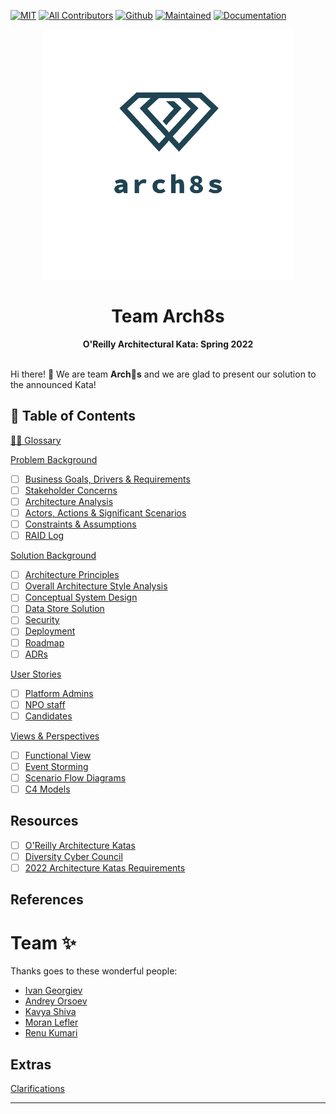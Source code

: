 [![MIT](https://img.shields.io/badge/License-MIT-orange)](LICENSE)
[![All Contributors](https://img.shields.io/badge/All_Contributors-2-orange.svg)](#team-)
[![Github](https://img.shields.io/badge/Github-arch8s/spring_2022-orange)](https://github.com/arch8s/spring-2022)
[![Maintained](https://img.shields.io/badge/Maintained-yes-orange)](https://github.com/arch8s/spring-2022)
[![Documentation](https://img.shields.io/badge/Documentation-in_progress-orange)](https://github.com/arch8s/spring-2022)

<div align='center'>
  <img src="assets/images/arch8s.png" alt="Arch8s"/>
  <h1>Team <strong>Arch8s</strong></h1>
  <b>O'Reilly Architectural Kata: Spring 2022</b>
</div>

<br />

Hi there! 👋 We are team <b title="Archistratigs">Arch🎱s</b> and we are glad to present our solution to the announced Kata!

## 📖 Table of Contents

[🧑‍🚀 Glossary](Glossary.md)

[Problem Background](1.Problem/README.md)

- [ ] [Business Goals, Drivers & Requirements](1.Problem/1.1.BusinessGoalsDriversAndRequirements.md)
- [ ] [Stakeholder Concerns](1.Problem/1.2.StakeholderConcerns.md)
- [ ] [Architecture Analysis](1.Problem/1.3.ArchitectureAnalysis.md)
- [ ] [Actors, Actions & Significant Scenarios](1.Problem/1.4.ActorsActionsAndSignificantScenarios.md)
- [ ] [Constraints & Assumptions](1.Problem/1.5.ConstraintsAndAssumptions.md)
- [ ] [RAID Log](1.Problem/1.6.RAID.md)

[Solution Background](2.Solution/README.md)

- [ ] [Architecture Principles](2.Solution/ArchitecturePrinciples.md)
- [ ] [Overall Architecture Style Analysis](2.Solution/ArchitectureAnalysis.md)
- [ ] [Conceptual System Design](2.Solution/Conceptual.md)
- [ ] [Data Store Solution](2.Solution/DataStore.md)
- [ ] [Security](2.Solution/Security.md)
- [ ] [Deployment](2.Solution/Deployment.md)
- [ ] [Roadmap](2.Solution/Roadmap.md)
- [ ] [ADRs](5.ADRs/README.md)

[User Stories](3.UserStories/README.md)

- [ ] [Platform Admins](3.UserStories/Platform/Admin/CRUD.md)
- [ ] [NPO staff](3.UserStories/NPO/Staff/CRUD.md)
- [ ] [Candidates](3.UserStories/Candidate/CRUD.md)

[Views & Perspectives](4.Views/README.md)

- [ ] [Functional View](4.Views/FunctionalView/README.md)
- [ ] [Event Storming](4.Views/EventStorming/README.md)
- [ ] [Scenario Flow Diagrams](4.Views/Scenarios/README.md)
- [ ] [C4 Models](4.Views/C4Models/README.md)

## Resources <a href='#' id='resources'></a>

- [ ] [O'Reilly Architecture Katas](https://learning.oreilly.com/featured/architectural-katas/)
- [ ] [Diversity Cyber Council](https://www.diversitycybercouncil.com/)
- [ ] [2022 Architecture Katas Requirements](assets/docs/diversitycybercouncilkatarequirements20221653334648065.pdf)

## References

# Team ✨

Thanks goes to these wonderful people:

- [Ivan Georgiev](https://www.linkedin.com/in/ivan-georgiev-859b219/)
- [Andrey Orsoev](https://www.linkedin.com/in/andreyorsoev)
- [Kavya Shiva](https://www.linkedin.com/in/kavyashiva)
- [Moran Lefler](https://www.linkedin.com/in/moranlefler/)
- [Renu Kumari](https://www.linkedin.com/in/renu-kumari-827b8293/)

## Extras

[Clarifications](Clarifications.md)

---
